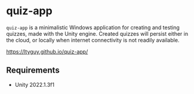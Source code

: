 # quiz-app

`quiz-app` is a minimalistic Windows application for creating and testing quizzes, made with the Unity engine. Created quizzes will persist either in the cloud, or locally when internet connectivity is not readily available.

https://ltyguy.github.io/quiz-app/

## Requirements

- Unity 2022.1.3f1
